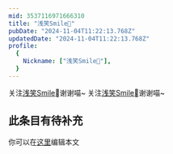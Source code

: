```yaml
---
mid: 3537116971666310
title: "浅笑Smile゚"
pubDate: "2024-11-04T11:22:13.768Z"
updatedDate: "2024-11-04T11:22:13.768Z"
profile:
  {
    Nickname: ["浅笑Smile゚"],
  }
---
```


关注[浅笑Smile゚](https://space.bilibili.com/3537116971666310)谢谢喵~ 关注[浅笑Smile゚](https://space.bilibili.com/3537116971666310)谢谢喵~

## 此条目有待补充
你可以在[这里](https://github.com/Yuhanawa/VTuber.ICU-Content/edit/master/v/浅笑Smile゚/index.md)编辑本文
